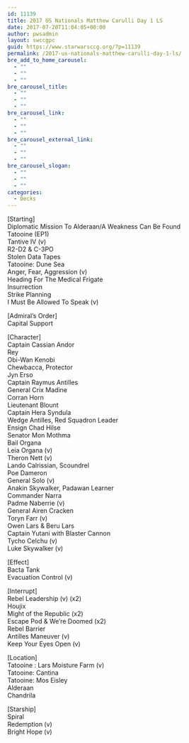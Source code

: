 ```yaml
---
id: 11139
title: 2017 US Nationals Matthew Carulli Day 1 LS
date: 2017-07-28T11:04:05+00:00
author: pwsadmin
layout: swccgpc
guid: https://www.starwarsccg.org/?p=11139
permalink: /2017-us-nationals-matthew-carulli-day-1-ls/
bre_add_to_home_carousel:
  - ""
  - ""
  - ""
bre_carousel_title:
  - ""
  - ""
  - ""
bre_carousel_link:
  - ""
  - ""
  - ""
bre_carousel_external_link:
  - ""
  - ""
  - ""
bre_carousel_slogan:
  - ""
  - ""
  - ""
categories:
  - Decks
---
```

[Starting]  
Diplomatic Mission To Alderaan/A Weakness Can Be Found  
Tatooine (EP1)  
Tantive IV (v)  
R2-D2 & C-3PO  
Stolen Data Tapes  
Tatooine: Dune Sea  
Anger, Fear, Aggression (v)  
Heading For The Medical Frigate  
Insurrection  
Strike Planning  
I Must Be Allowed To Speak (v)

[Admiral&#8217;s Order]  
Capital Support

[Character]  
Captain Cassian Andor  
Rey  
Obi-Wan Kenobi  
Chewbacca, Protector  
Jyn Erso  
Captain Raymus Antilles  
General Crix Madine  
Corran Horn  
Lieutenant Blount  
Captain Hera Syndula  
Wedge Antilles, Red Squadron Leader  
Ensign Chad Hilse  
Senator Mon Mothma  
Bail Organa  
Leia Organa (v)  
Theron Nett (v)  
Lando Calrissian, Scoundrel  
Poe Dameron  
General Solo (v)  
Anakin Skywalker, Padawan Learner  
Commander Narra  
Padme Naberrie (v)  
General Airen Cracken  
Toryn Farr (v)  
Owen Lars & Beru Lars  
Captain Yutani with Blaster Cannon  
Tycho Celchu (v)  
Luke Skywalker (v)

[Effect]  
Bacta Tank  
Evacuation Control (v)

[Interrupt]  
Rebel Leadership (v) (x2)  
Houjix  
Might of the Republic (x2)  
Escape Pod & We&#8217;re Doomed (x2)  
Rebel Barrier  
Antilles Maneuver (v)  
Keep Your Eyes Open (v)

[Location]  
Tatooine : Lars Moisture Farm (v)  
Tatooine: Cantina  
Tatooine: Mos Eisley  
Alderaan  
Chandrila

[Starship]  
Spiral  
Redemption (v)  
Bright Hope (v)